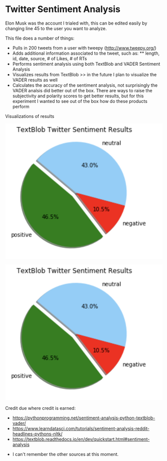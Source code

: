 # Twitter Sentiment Analysis
Elon Musk was the account I trialed with, this can be edited easily by changing line 45 to the user you want to analyze.

This file does a number of things:
* Pulls in 200 tweets from a user with tweepy (http://www.tweepy.org/)
* Adds additional information associated to the tweet, such as:
** length, id, date, source, # of Likes, # of RTs
* Performs sentiment analysis using both TextBlob and VADER Sentiment Analysis
* Visualizes results from TextBlob >> in the future I plan to visualize the VADER results as well
* Calculates the accuracy of the sentiment analysis, not surprisingly the VADER analsis did better out of the box. There are ways to raise the subjectivity and polarity scores to get better results, but for this experiment I wanted to see out of the box how do these products perform

Visualizations of results

![alt text](https://github.com/GeebzData/twitterSentimentAnalysis/blob/master/Screen%20Shot%202018-07-30%20at%204.30.08%20PM.png)

![alt text](https://github.com/GeebzData/twitterSentimentAnalysis/blob/master/Screen%20Shot%202018-07-30%20at%204.30.08%20PM.png)

Credit due where credit is earned:
- https://pythonprogramming.net/sentiment-analysis-python-textblob-vader/
- https://www.learndatasci.com/tutorials/sentiment-analysis-reddit-headlines-pythons-nltk/
- https://textblob.readthedocs.io/en/dev/quickstart.html#sentiment-analysis
* I can't remember the other sources at this moment.
